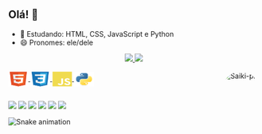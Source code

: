 ## Olá! 👾

- 🌱 Estudando: HTML, CSS, JavaScript e Python
- 😄 Pronomes: ele/dele

<div align="center">
  <a href="https://github.com/devvjm">
  <img height="130em" src="https://github-readme-stats.vercel.app/api?username=devvjm&show_icons=true&theme=github_dark&include_all_commits=true&count_private=true"/>
  <img height="130em" src="https://github-readme-stats.vercel.app/api/top-langs/?username=devvjm&layout=compact&langs_count=7&theme=github_dark"/>
</div>

<div style="display: inline_block"><br>
  <img align="center" alt="Saiki-HTML" height="30" width="40" src="https://raw.githubusercontent.com/devicons/devicon/master/icons/html5/html5-original.svg">
  <img align="center" alt="Saiki-CSS" height="30" width="40" src="https://raw.githubusercontent.com/devicons/devicon/master/icons/css3/css3-original.svg">
  <img align="center" alt="Saiki-Js" height="30" width="40" src="https://raw.githubusercontent.com/devicons/devicon/master/icons/javascript/javascript-plain.svg">
  <img align="center" alt="Saiki-Python" height="30" width="40" src="https://raw.githubusercontent.com/devicons/devicon/master/icons/python/python-original.svg">
  <img align="right" alt="Saiki-pic" height="150" style="border-radius:50px;" src="https://media.discordapp.net/attachments/974196781149720619/974196813861101608/download20220504032729.png?width=480&height=480">
</div>

##
 
<div>
 
  <a href="https://instagram.com/devvjm" target="_blank"><img src="https://img.shields.io/badge/-Instagram-%23E4405F?style=for-the-badge&logo=instagram&logoColor=white" target="_blank"></a>
<a href="https://www.linkedin.com/in/joão-manoel-fucci-52863023a/" target="_blank"><img src="https://img.shields.io/badge/-LinkedIn-%230077B5?style=for-the-badge&logo=linkedin&logoColor=white" target="_blank"></a>
  <a href = "mailto:jkfffci@gmail.com"><img src="https://img.shields.io/badge/-Gmail-%23333?style=for-the-badge&logo=gmail&logoColor=white" target="_blank"></a> 
<a href="https://wa.me/5517997239089" target="_blank"><img src="https://img.shields.io/badge/WhatsApp-25D366?style=for-the-badge&logo=whatsapp&logoColor=white" target="_blank"></a>
<a href="https://dev.to/devvjm" target="_blank"><img src="https://img.shields.io/badge/dev.to-0A0A0A?style=for-the-badge&logo=devdotto&logoColor=white" target="_blank"></a>
<a href="https://gitlab.com/devvjm" target="_blank"><img src="https://img.shields.io/badge/GitLab-330F63?style=for-the-badge&logo=gitlab&logoColor=white"></a>

 </div>

![Snake animation](https://github.com/devvjm/devvjm/blob/output/github-contribution-grid-snake.svg)
